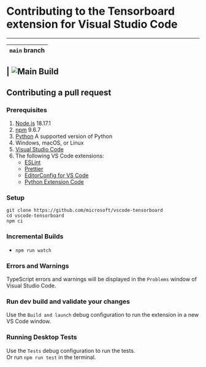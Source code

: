 # Contributing to the Tensorboard extension for Visual Studio Code

---

| `main` branch |
| ------------- |

## | ![Main Build](https://github.com/microsoft/vscode-tensorboard/actions/workflows/ci.yml/badge.svg?branch=main)

## Contributing a pull request

### Prerequisites

1. [Node.js](https://nodejs.org/) 18.17.1
2. [npm](https://www.npmjs.com/) 9.6.7
3. [Python](https://www.python.org/) A supported version of Python
4. Windows, macOS, or Linux
5. [Visual Studio Code](https://code.visualstudio.com/)
6. The following VS Code extensions:
    - [ESLint](https://marketplace.visualstudio.com/items?itemName=dbaeumer.vscode-eslint)
    - [Prettier](https://marketplace.visualstudio.com/items?itemName=esbenp.prettier-vscode)
    - [EditorConfig for VS Code](https://marketplace.visualstudio.com/items?itemName=EditorConfig.EditorConfig)
    - [Python Extension Code](https://marketplace.visualstudio.com/items?itemName=ms-python.python)

### Setup

```shell
git clone https://github.com/microsoft/vscode-tensorboard
cd vscode-tensorboard
npm ci
```

### Incremental Builds

-   `npm run watch`

### Errors and Warnings

TypeScript errors and warnings will be displayed in the `Problems` window of
Visual Studio Code.

### Run dev build and validate your changes

Use the `Build and launch` debug configuration to run the extension in a new VS
Code window.

### Running Desktop Tests

Use the `Tests` debug configuration to run the tests.  
Or run `npm run test` in the terminal.
